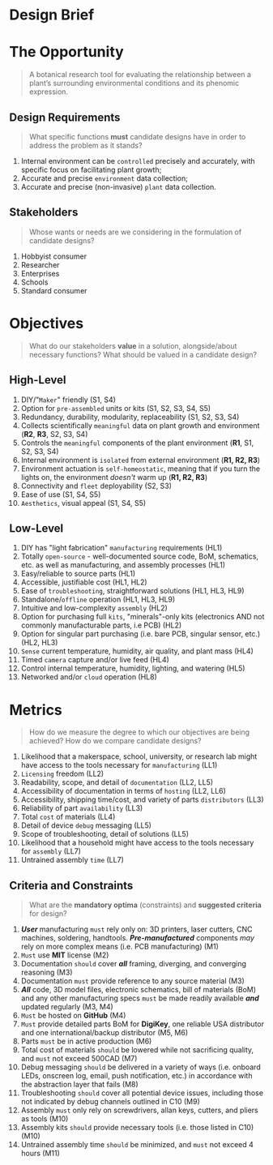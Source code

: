 # Design Brief

# The Opportunity

> A botanical research tool for evaluating the relationship between a plant’s surrounding environmental conditions and its phenomic expression.

## Design Requirements

> What specific functions **must** candidate designs have in order to address the problem as it stands?

1. Internal environment can be `controlled` precisely and accurately, with specific focus on facilitating plant growth;
2. Accurate and precise `environment` data collection;
3. Accurate and precise (non-invasive) `plant` data collection.

## Stakeholders

> Whose wants or needs are we considering in the formulation of candidate designs?

1. Hobbyist consumer
2. Researcher
3. Enterprises
4. Schools
5. Standard consumer

# Objectives

> What do our stakeholders **value** in a solution, alongside/about necessary functions? What should be valued in a candidate design?

## High-Level

1. DIY/"`Maker`" friendly (S1, S4)
2. Option for `pre-assembled` units or kits (S1, S2, S3, S4, S5)
3. Redundancy, durability, modularity, replaceability (S1, S2, S3, S4)
4. Collects scientifically `meaningful` data on plant growth and environment (**R2**, **R3**, S2, S3, S4)
5. Controls the `meaningful` components of the plant environment (**R1**, S1, S2, S3, S4)
6. Internal environment is `isolated` from external environment (**R1, R2, R3**)
7. Environment actuation is `self-homeostatic`, meaning that if you turn the lights on, the environment *doesn't* warm up (**R1, R2, R3**)
8. Connectivity and `fleet` deployability (S2, S3)
9. Ease of use (S1, S4, S5)
10. `Aesthetics`, visual appeal (S1, S4, S5)

## Low-Level

1. DIY has "light fabrication" `manufacturing` requirements (HL1)
2. Totally `open-source` - well-documented source code, BoM, schematics, etc. as well as manufacturing, and assembly processes (HL1)
3. Easy/reliable to source parts (HL1)
4. Accessible, justifiable cost (HL1, HL2)
5. Ease of `troubleshooting`, straightforward solutions (HL1, HL3, HL9)
6. Standalone/`offline` operation (HL1, HL3, HL9)
7. Intuitive and low-complexity `assembly` (HL2)
8. Option for purchasing full `kits`, "minerals"-only kits (electronics AND not commonly manufacturable parts, i.e PCB) (HL2)
9. Option for singular part purchasing (i.e. bare PCB, singular sensor, etc.) (HL2, HL3)
10. `Sense` current temperature, humidity, air quality, and plant mass (HL4)
11. Timed `camera` capture and/or live feed (HL4)
12. Control internal temperature, humidity, lighting, and watering (HL5)
13. Networked and/or `cloud` operation (HL8)

# Metrics

> How do we measure the degree to which our objectives are being achieved? How do we compare candidate designs?

1. Likelihood that a makerspace, school, university, or research lab might have access to the tools necessary for `manufacturing` (LL1)
2. `Licensing` freedom (LL2)
3. Readability, scope, and detail of `documentation` (LL2, LL5)
4. Accessibility of documentation in terms of `hosting` (LL2, LL6)
5. Accessibility, shipping time/cost, and variety of parts `distributors` (LL3)
6. Reliability of part `availability` (LL3)
7. Total `cost` of materials (LL4)
8. Detail of device `debug` messaging (LL5)
9. Scope of troubleshooting, detail of solutions (LL5)
10. Likelihood that a household might have access to the tools necessary for `assembly` (LL7)
11. Untrained assembly `time` (LL7)

## Criteria and Constraints

> What are the **mandatory optima** (constraints) and **suggested criteria** for design?

1. ***User*** manufacturing `must` rely only on: 3D printers, laser cutters, CNC machines, soldering, handtools. ***Pre-manufactured*** components *may* rely on more complex means (i.e. PCB manufacturing) (M1)
2. `Must` use **MIT** license (M2)
3. Documentation `should` cover ***all*** framing, diverging, and converging reasoning (M3)
4. Documentation `must` provide reference to any source material (M3)
5. ***All*** code, 3D model files, electronic schematics, bill of materials (BoM) and any other manufacturing specs `must` be made readily available ***and*** updated regularly (M3, M4)
6. `Must` be hosted on **GitHub** (M4)
7. `Must` provide detailed parts BoM for **DigiKey**, one reliable USA distributor and one international/backup distributor (M5, M6)
8. Parts `must` be in active production (M6)
9. Total cost of materials `should` be lowered while not sacrificing quality, and `must` not exceed 500CAD (M7)
10. Debug messaging `should` be delivered in a variety of ways (i.e. onboard LEDs, onscreen log, email, push notification, etc.) in accordance with the abstraction layer that fails (M8)
11. Troubleshooting `should` cover all potential device issues, including those not indicated by debug channels outlined in C10 (M9)
12. Assembly `must` only rely on screwdrivers, allan keys, cutters, and pliers as tools (M10)
13. Assembly kits `should` provide necessary tools (i.e. those listed in C10) (M10)
14. Untrained assembly time `should` be minimized, and `must` not exceed 4 hours (M11)

<!-- TODO: more device operation-specific metrics? -->